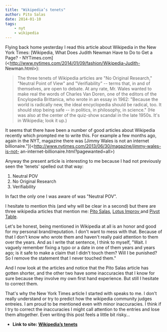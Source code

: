 ```yaml
---
title: "Wikipedia’s tenets"
author: Pito Salas
date: 2014-01-10
tags:
    - nyt
    - wikipedia
---
```




Flying back home yesterday I read this article about Wikipedia in the New York
Times: [Wikipedia, What Does Judith Newman Have to Do to Get a Page? -
NYTimes.com](<http://www.nytimes.com/2014/01/09/fashion/Wikipedia-Judith-
Newman.html>):

> The three tenets of Wikipedia articles are "No Original Research," "Neutral
> Point of View" and "Verifiability" -- terms that, in and of themselves, are
> open to debate. At any rate, Mr. Wales wanted to make real the words of
> Charles Van Doren, one of the editors of the Encylopedia Brittanica, who
> wrote in an essay in 1962: "Because the world is radically new, the ideal
> encyclopedia should be radical, too. It should stop being safe -- in
> politics, in philosophy, in science." (He was also at the center of the
> quiz-show scandal in the late 1950s. It's in Wikipedia; look it up.)

It seems that there have been a number of good articles about Wikipedia
recently which prompted me to write this. For example a few months ago, again
in the NYT, magazine there was [Jimmy Wales is not an internet
billionaire."](<http://www.nytimes.com/2013/06/30/magazine/jimmy-wales-is-not-
an-internet-billionaire.html?pagewanted=all>)

Anyway the present article is interesting to me because I had not previously
seen the 'tenets' spelled out that way:

  1. Neutral POV
  2. No Original Research
  3. Verifiability

 In fact the only one I was aware of was "Neutral POV".

I hesitate to mention this (and why will be clear in a second) but there are
three wikipedia articles that mention me: [Pito
Salas](<http://en.wikipedia.org/wiki/Pito_Salas>), [Lotus Improv
](<http://en.wikipedia.org/wiki/Lotus_Improv>)and [Pivot
Table](<http://en.wikipedia.org/wiki/Pivot_table>).

Let's be honest, being mentioned in Wikipedia at all is an honor and good for
my personal brand/reputation. I don't want to mess with that. Because of that
I don't know who wrote them and haven't really paid attention to them over the
years. And as I write that sentence, I think to myself, "Wait. I vaguely
remember fixing a typo or a date in one of them years and years ago; is it
safe to make a claim that I didn't touch them? Will I be punished? So I remove
the statement that I never touched them."

And I now look at the articles and notice that the Pito Salas article has
gotten shorter, and the other two have some inaccuracies that I know for sure
because they involve my own first hand experience. But still I hesitate to
correct them.

That's why the New York Times article I started with speaks to me. I don't
really understand or try to predict how the wikipedia community judges
entreies. I am proud to be mentioned even with minor inaccuracies. I think if
I try to correct the inaccuracies I might call attention to the entries and
lose them altogether. Even writing this post feels a little bit risky…


* **Link to site:** **[Wikipedia’s tenets](None)**

